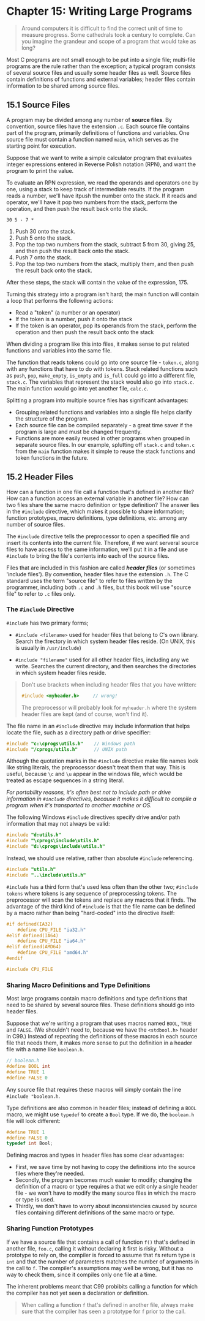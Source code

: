 # Chapter 15: Writing Large Programs

> Around computers it is difficult to find the correct unit of time to measure progress. Some cathedrals took a century to complete. Can you imagine the grandeur and scope of a program that would take as long?

Most C programs are not small enough to be put into a single file; multi-file programs are the rule rather than the exception; a typical program consists of several source files and usually some header files as well. Source files contain definitions of functions and external variables; header files contain information to be shared among source files.

## 15.1 Source Files

A program may be divided among any number of **source files**. By convention, source files have the extension `.c`. Each source file contains part of the program, primarily definitions of functions and variables. One source file must contain a function named `main`, which serves as the starting point for execution.

Suppose that we want to write a simple calculator program that evaluates integer expressions entered in Reverse Polish notation (RPN), and want the program to print the value.

To evaluate an RPN expression, we read the operands and operators one by one, using a stack to keep track of intermediate results. If the program reads a number, we'll have itpush the number onto the stack. If it reads and operator, we'll have it pop two numbers from the stack, perform the operation, and then push the result back onto the stack.

`30 5 - 7 *`

1. Push 30 onto the stack.
2. Push 5 onto the stack.
3. Pop the top two numbers from the stack, subtract 5 from 30, giving 25, and then push the result back onto the stack.
4. Push 7 onto the stack.
5. Pop the top two numbers from the stack, multiply them, and then push the result back onto the stack.

After these steps, the stack will contain the value of the expression, 175.

Turning this strategy into a program isn't hard; the main function will contain a loop that performs the following actions:

- Read a "token" (a number or an operator)
- If the token is a number, push it onto the stack
- If the token is an operator, pop its operands from the stack, perform the operation and then push the result back onto the stack

When dividing a program like this into files, it makes sense to put related functions and variables into the same file. 

The function that reads tokens could go into one source file - `token.c`, along with any functions that have to do with tokens. Stack related functions such as `push`, `pop`, `make_empty`, `is_empty` and `is_full` could go into a different file, `stack.c`. The variables that represent the stack would also go into `stack.c`. The main function would go into yet another file, `calc.c`.

Splitting a program into multiple source files has significant advantages:

- Grouping related functions and variables into a single file helps clarify the structure of the program.
- Each source file can be compiled separately - a great time saver if the program is large and must be changed frequently.
- Functions are more easily reused in other programs when grouped in separate source files. In our example, splutting off `stack.c` and `token.c` from the `main` function makes it simple to reuse the stack functions and token functions in the future.

## 15.2 Header Files

How can a function in one file call a function that's defined in another file? How can a function access an external variable in another file? How can two files share the same macro definition or type definition? The answer lies in the `#include` directive, which makes it possible to share information; function prototypes, macro definitions, type definitions, etc. among any number of source files.

The `#include` directive tells the preprocessor to open a specified file and insert its contents into the current file. Therefore, if we want serveral source files to have access to the same information, we'll put it in a file and use `#include` to bring the file's contents into each of the source files.

Files that are included in this fashion are called ***header files*** (or sometimes 'include files'). By convention, header files have the extension `.h`. The C standard uses the term "source file" to refer to files written by the programmer, including both `.c` and `.h` files, but this book will use "source file" to refer to `.c` files only.

### The `#include` Directive

`#include` has two primary forms; 

- `#include <filename>` used for header files that belong to C's own library. Search the firectory in which system header files reside. (On UNIX, this is usually in `/usr/include`)

- `#include "filename"` used for all other header files, including any we write. Searches the current directory, and then searches the directories in which  system header files reside.

> Don't use brackets when including header files that you have written:
>
> ```C
> #include <myheader.h>     // wrong!
> ```
>
> The preprocessor will probably look for `myheader.h` where the system header files are kept (and of course,  won't find it).

The file name in an `#include` directive may include information that helps locate the file, such as a directory path or drive specifier:

```C
#include "c:\cprogs\utils.h"    // Windows path
#include "/cprogs/utils.h"      // UNIX path
```

Although the quotation marks in the `#include` directive make file names look like string literals, the preprocessor doesn't treat them that way. This is useful, because `\c` and `\u` appear in the windows file, which would be treated as escape sequences in a string literal. 

*For portability reasons, it's often best not to include path or drive information in `#include` directives, because it makes it difficult to compile a program when it's transported to another machine or OS.*

The following Windows `#include` directives specify drive and/or path information that may not always be valid:

```C
#include "d:utils.h"
#include "\cprogs\include\utils.h"
#include "d:\cprogs\include\utils.h"
```

Instead, we should use relative, rather than absolute `#include` referencing.

```C
#include "utils.h"
#include "..\include\utils.h"
```

`#include` has a third form that's used less often than the other two; `#include  tokens` where tokens is any sequence of preprocessing tokens. The preprocessor will scan the tokens and replace any macros that it finds. The advantage of the third kind of `#include` is that the file name can be defined by a macro rather than being "hard-coded" into the directive itself:

```C
#if defined(IA32)
    #define CPU_FILE "ia32.h"
#elif defined(IA64)
    #define CPU_FILE "ia64.h"
#elif defined(AMD64)
    #define CPU_FILE "amd64.h"
#endif

#include CPU_FILE
```

### Sharing Macro Definitions and Type Definitions

Most large programs contain macro definitions and type definitions that need to be shared by several source files. These definitions should go into header files.

Suppose that we're writing a program that uses macros named `BOOL`, `TRUE` and `FALSE`. (We shouldn't need to, because we have the `<stdbool.h>` header in C99.) Instead of repeating the definitions of these macros in each source file that needs them, it makes more sense to put the definition in a header file with a name like `boolean.h`.

```C
// boolean.h
#define BOOL int
#define TRUE 1
#define FALSE 0
```

Any source file that requires these macros will simply contain the line `#include "boolean.h`.

Type definitions are also common in header files; instead of defining a `BOOL` macro, we might use `typedef` to create a `Bool` type. If we do, the `boolean.h` file will look different:

```C
#define TRUE 1
#define FALSE 0
typedef int Bool;
```

Defining macros and types in header files has some clear advantages:

- First, we save time by not having to copy the definitions into the source files where they're needed.
- Secondly, the program becomes much easier to modify; changing the definition of a macro or type requires a that we edit only a single header file - we won't have to modify the many source files in which the macro or type is used.
- Thirdly, we don't have to worry about inconsistencies caused by source files containing different definitions of the same macro or type.

### Sharing Function Prototypes

If we have a source file that contains a call of function `f()` that's defined in another file, `foo.c`, calling it without declaring it first is risky. Without a prototype to rely on, the compiler is forced to assume that `f`s return type is `int` and that the number of parameters matches the number of arguments in the call to `f`. The compiler's assumptions may well be wrong, but it has no way to check them, since it compiles only one file at a time.

The inherent problems meant that C99 probibits calling a function for which the compiler has not yet seen a declaration or definition.

> When calling a function `f` that's defined in another file, always make sure that the compiler has seen a prototype for `f` prior to the call.

